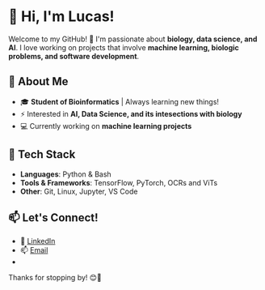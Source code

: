 # 👋 Hi, I'm Lucas!

Welcome to my GitHub! 🚀 I'm passionate about **biology, data science, and AI**. I love working on projects that involve **machine learning, biologic problems, and software development**.

## 🌟 About Me
- 🎓 **Student of Bioinformatics** | Always learning new things!
- ⚡ Interested in **AI, Data Science, and its intesections with biology**
- 💻 Currently working on **machine learning projects**

## 🔧 Tech Stack
- **Languages**: Python & Bash
- **Tools & Frameworks**: TensorFlow, PyTorch, OCRs and ViTs
- **Other**: Git, Linux, Jupyter, VS Code

## 📫 Let's Connect!
- 🔗 [LinkedIn](https://www.linkedin.com/in/lucas-silva-perez-983b0a312/)  
- 📫 [Email](lucas.silva.perez@alum.esci.upf.edu)
- 
Thanks for stopping by! 😊🚀
